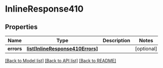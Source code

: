 # InlineResponse410

## Properties
Name | Type | Description | Notes
------------ | ------------- | ------------- | -------------
**errors** | [**list[InlineResponse410Errors]**](InlineResponse410Errors.md) |  | [optional] 

[[Back to Model list]](../README.md#documentation-for-models) [[Back to API list]](../README.md#documentation-for-api-endpoints) [[Back to README]](../README.md)


